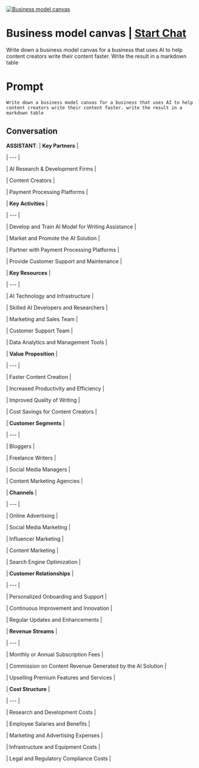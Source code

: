 
[![Business model canvas](https://flow-prompt-covers.s3.us-west-1.amazonaws.com/icon/minimalist/mini_7.png)](https://gptcall.net/chat.html?data=%7B%22contact%22%3A%7B%22id%22%3A%22iDfdSpeyKz2isDweNm1Tt%22%2C%22flow%22%3Atrue%7D%7D)
# Business model canvas | [Start Chat](https://gptcall.net/chat.html?data=%7B%22contact%22%3A%7B%22id%22%3A%22iDfdSpeyKz2isDweNm1Tt%22%2C%22flow%22%3Atrue%7D%7D)
Write down a business model canvas for a business that uses AI to help content creators write their content faster. Write the result in a markdown table

# Prompt

```
Write down a business model canvas for a business that uses AI to help content creators write their content faster. write the result in a markdown table
```

## Conversation

**ASSISTANT**: | **Key Partners** | 

| --- | 

| AI Research & Development Firms |

| Content Creators |

| Payment Processing Platforms |



| **Key Activities** | 

| --- | 

| Develop and Train AI Model for Writing Assistance |

| Market and Promote the AI Solution |

| Partner with Payment Processing Platforms |

| Provide Customer Support and Maintenance |



| **Key Resources** |

| --- |

| AI Technology and Infrastructure |

| Skilled AI Developers and Researchers |

| Marketing and Sales Team |

| Customer Support Team |

| Data Analytics and Management Tools |



| **Value Proposition** | 

| --- | 

| Faster Content Creation |

| Increased Productivity and Efficiency |

| Improved Quality of Writing |

| Cost Savings for Content Creators |



| **Customer Segments** | 

| --- | 

| Bloggers |

| Freelance Writers |

| Social Media Managers |

| Content Marketing Agencies |



| **Channels** | 

| --- | 

| Online Advertising |

| Social Media Marketing |

| Influencer Marketing |

| Content Marketing |

| Search Engine Optimization |



| **Customer Relationships** | 

| --- | 

| Personalized Onboarding and Support |

| Continuous Improvement and Innovation |

| Regular Updates and Enhancements |



| **Revenue Streams** | 

| --- | 

| Monthly or Annual Subscription Fees |

| Commission on Content Revenue Generated by the AI Solution |

| Upselling Premium Features and Services |



| **Cost Structure** | 

| --- | 

| Research and Development Costs |

| Employee Salaries and Benefits |

| Marketing and Advertising Expenses |

| Infrastructure and Equipment Costs |

| Legal and Regulatory Compliance Costs |


